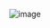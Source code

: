 ![image](https://user-images.githubusercontent.com/96937623/151650568-27110552-39e5-4f9f-88e1-1d9f7c3b26a6.png)